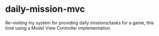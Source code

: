 # daily-mission-mvc
Re-visiting my system for providing daily missions/tasks for a game, this time using a Model View Controller implementation.
